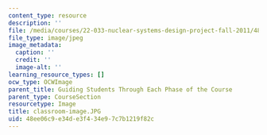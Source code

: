 ```yaml
---
content_type: resource
description: ''
file: /media/courses/22-033-nuclear-systems-design-project-fall-2011/48ee06c9e34de3f434e97c7b1219f82c_classroom-image.JPG
file_type: image/jpeg
image_metadata:
  caption: ''
  credit: ''
  image-alt: ''
learning_resource_types: []
ocw_type: OCWImage
parent_title: Guiding Students Through Each Phase of the Course
parent_type: CourseSection
resourcetype: Image
title: classroom-image.JPG
uid: 48ee06c9-e34d-e3f4-34e9-7c7b1219f82c
---
```

